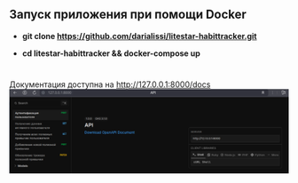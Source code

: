 ## Запуск приложения при помощи Docker

- **git clone <https://github.com/darialissi/litestar-habittracker.git>**

- **cd litestar-habittracker && docker-compose up**

#
Документация доступна на <http://127.0.0.1:8000/docs>
![API](docs.png)
